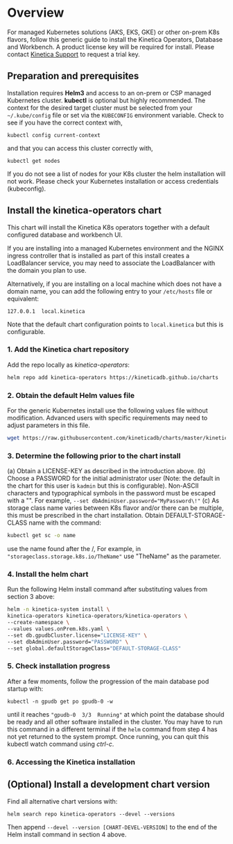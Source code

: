 
# Overview
For managed Kubernetes solutions (AKS, EKS, GKE) or other on-prem K8s flavors, follow this generic guide to install the Kinetica Operators, Database and Workbench. A product license key will be required for install. Please contact [Kinetica Support](support@kinetica.com) to request a trial key.

## Preparation and prerequisites
Installation requires **Helm3** and access to an on-prem or CSP managed Kubernetes cluster. **kubectl** is optional but highly recommended. The context for the desired target cluster must be selected from your `~/.kube/config` file or set via the `KUBECONFIG` environment variable. Check to see if you have the correct context with,
```
kubectl config current-context
```
and that you can access this cluster correctly with,
```
kubectl get nodes
```
If you do not see a list of nodes for your K8s cluster the helm installation will not work. Please check your Kubernetes installation or access credentials (kubeconfig).

## Install the kinetica-operators chart
This chart will install the Kinetica K8s operators together with a default configured database and workbench UI.

If you are installing into a managed Kubernetes environment and the NGINX ingress controller that is installed as part of this install creates a LoadBalancer service, you may need to associate the LoadBalancer with the domain you plan to use.

Alternatively, if you are installing on a local machine which does not have a domain name, you can add the following entry to your `/etc/hosts` file or equivalent:
```
127.0.0.1  local.kinetica
```
Note that the default chart configuration points to `local.kinetica` but this is configurable.

### 1. Add the Kinetica chart repository
Add the repo locally as *kinetica-operators*:
```bash
helm repo add kinetica-operators https://kineticadb.github.io/charts
```

### 2. Obtain the default Helm values file
For the generic Kubernetes install use the following values file without modification. Advanced users with specific requirements may need to adjust parameters in this file.
```bash
wget https://raw.githubusercontent.com/kineticadb/charts/master/kinetica-operators/values.onPrem.k8s.yaml
```

### 3. Determine the following prior to the chart install
(a) Obtain a LICENSE-KEY as described in the introduction above.
(b) Choose a PASSWORD for the initial administrator user (Note: the default in the chart for this user is `kadmin` but this is configurable). Non-ASCII characters and typographical symbols in the password must be escaped with a "\". For example, `--set dbAdminUser.password="MyPassword\!"`
(c) As storage class name varies between K8s flavor and/or there can be multiple, this must be prescribed in the chart installation. Obtain DEFAULT-STORAGE-CLASS name with the command:
```bash
kubectl get sc -o name 
```
use the name found after the /, For example, in `"storageclass.storage.k8s.io/TheName"` use "TheName" as the parameter.

### 4. Install the helm chart
Run the following Helm install command after substituting values from section 3 above:
```bash
helm -n kinetica-system install \
kinetica-operators kinetica-operators/kinetica-operators \
--create-namespace \
--values values.onPrem.k8s.yaml \
--set db.gpudbCluster.license="LICENSE-KEY" \
--set dbAdminUser.password="PASSWORD" \
--set global.defaultStorageClass="DEFAULT-STORAGE-CLASS"
```

### 5. Check installation progress
After a few moments, follow the progression of the main database pod startup with:
```
kubectl -n gpudb get po gpudb-0 -w
```
until it reaches `"gpudb-0  3/3  Running"` at which point the database should be ready and all other software installed in the cluster. You may have to run this command in a different terminal if the `helm` command from step 4 has not yet returned to the system prompt. Once running, you can quit this kubectl watch command using *ctrl-c*.

### 6. Accessing the Kinetica installation

## (Optional) Install a development chart version
Find all alternative chart versions with:
```
helm search repo kinetica-operators --devel --versions
```
Then append `--devel --version [CHART-DEVEL-VERSION]` to the end of the Helm install command in section 4 above.
